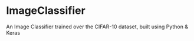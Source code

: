 # ImageClassifier
An Image Classifier trained over the CIFAR-10 dataset, built using Python &amp; Keras
